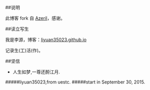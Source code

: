 ##说明

此博客 fork 自 [Azeril](http://azeril.me/)，感谢。

##读立写生

我是李源，博客：[liyuan35023.github.io](liyuan35023.github.io)


记录生(工)活(作)。

##坚信

* 人生如梦,一尊还酹江月.


#####liyuan35023,from uestc.
#####start in September 30, 2015.
